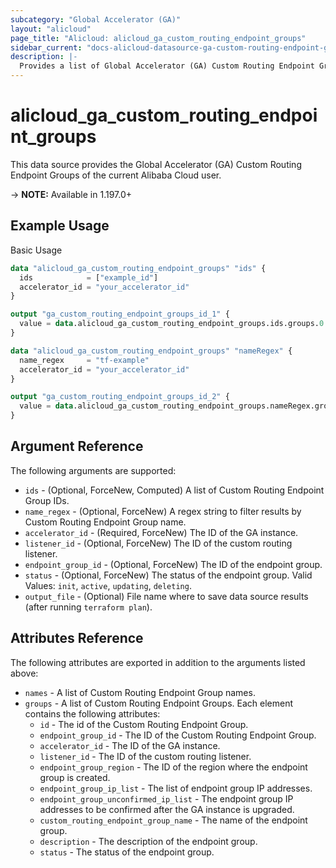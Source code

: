 ```yaml
---
subcategory: "Global Accelerator (GA)"
layout: "alicloud"
page_title: "Alicloud: alicloud_ga_custom_routing_endpoint_groups"
sidebar_current: "docs-alicloud-datasource-ga-custom-routing-endpoint-groups"
description: |-
  Provides a list of Global Accelerator (GA) Custom Routing Endpoint Groups to the user.
---
```


# alicloud\_ga\_custom\_routing\_endpoint\_groups

This data source provides the Global Accelerator (GA) Custom Routing Endpoint Groups of the current Alibaba Cloud user.

-> **NOTE:** Available in 1.197.0+

## Example Usage

Basic Usage

```terraform
data "alicloud_ga_custom_routing_endpoint_groups" "ids" {
  ids            = ["example_id"]
  accelerator_id = "your_accelerator_id"
}

output "ga_custom_routing_endpoint_groups_id_1" {
  value = data.alicloud_ga_custom_routing_endpoint_groups.ids.groups.0.id
}

data "alicloud_ga_custom_routing_endpoint_groups" "nameRegex" {
  name_regex     = "tf-example"
  accelerator_id = "your_accelerator_id"
}

output "ga_custom_routing_endpoint_groups_id_2" {
  value = data.alicloud_ga_custom_routing_endpoint_groups.nameRegex.groups.0.id
}
```

## Argument Reference

The following arguments are supported:

* `ids` - (Optional, ForceNew, Computed) A list of Custom Routing Endpoint Group IDs.
* `name_regex` - (Optional, ForceNew) A regex string to filter results by Custom Routing Endpoint Group name.
* `accelerator_id` - (Required, ForceNew) The ID of the GA instance.
* `listener_id` - (Optional, ForceNew) The ID of the custom routing listener.
* `endpoint_group_id` - (Optional, ForceNew) The ID of the endpoint group.
* `status` - (Optional, ForceNew) The status of the endpoint group. Valid Values: `init`, `active`, `updating`, `deleting`.
* `output_file` - (Optional) File name where to save data source results (after running `terraform plan`).

## Attributes Reference

The following attributes are exported in addition to the arguments listed above:

* `names` - A list of Custom Routing Endpoint Group names.
* `groups` - A list of Custom Routing Endpoint Groups. Each element contains the following attributes:
  * `id` - The id of the Custom Routing Endpoint Group.
  * `endpoint_group_id` - The ID of the Custom Routing Endpoint Group.
  * `accelerator_id` - The ID of the GA instance.
  * `listener_id` - The ID of the custom routing listener.
  * `endpoint_group_region` - The ID of the region where the endpoint group is created.
  * `endpoint_group_ip_list` - The list of endpoint group IP addresses.
  * `endpoint_group_unconfirmed_ip_list` - The endpoint group IP addresses to be confirmed after the GA instance is upgraded.
  * `custom_routing_endpoint_group_name` - The name of the endpoint group.
  * `description` - The description of the endpoint group.
  * `status` - The status of the endpoint group.
  